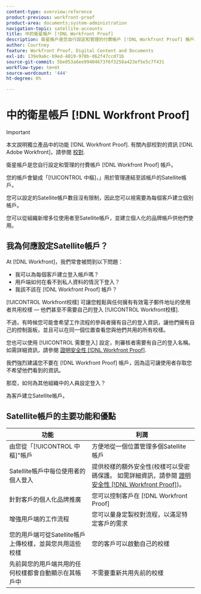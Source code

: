 ```yaml
---
content-type: overview;reference
product-previous: workfront-proof
product-area: documents;system-administration
navigation-topic: satellite-accounts
title: 中的衛星帳戶 [!DNL Workfront Proof]
description: 衛星帳戶是您自行設定和管理的付費帳戶 [!DNL Workfront Proof] 帳戶。
author: Courtney
feature: Workfront Proof, Digital Content and Documents
exl-id: 139e9a6c-b9ed-4819-970b-d62f47ccd71b
source-git-commit: 5be053a6ee99404673f6f3258a423ef5e5c7f431
workflow-type: tm+mt
source-wordcount: '444'
ht-degree: 0%

---
```


# 中的衛星帳戶 [!DNL Workfront Proof]

>[!IMPORTANT]
>
>本文說明獨立產品中的功能 [!DNL Workfront Proof]. 有關內部校對的資訊 [!DNL Adobe Workfront]，請參閱 [校對](../../../review-and-approve-work/proofing/proofing.md).

衛星帳戶是您自行設定和管理的付費帳戶 [!DNL Workfront Proof] 帳戶。

您的帳戶會變成「[!UICONTROL 中樞]，」用於管理連結至該帳戶的Satellite帳戶。

您可以設定的Satellite帳戶數目沒有限制，因此您可以視需要為每個客戶建立個別帳戶。

您可以從組織新增多位使用者至Satellite帳戶，並建立個人化的品牌帳戶供他們使用。

## 我為何應設定Satellite帳戶？

At [!DNL Workfront]，我們常會被問到以下問題：

* 我可以為每個客戶建立登入帳戶嗎？
* 用戶端如何在看不到私人資料的情況下登入？
* 我該不該在 [!DNL Workfront Proof] 帳戶？

[!UICONTROL Workfront校樣] 可讓您輕鬆與任何擁有有效電子郵件地址的使用者共用校樣 — 他們甚至不需要自己的登入 [!UICONTROL Workfront校樣].

不過，有時候您可能會希望工作流程的參與者擁有自己的登入資訊，讓他們擁有自己的控制面板，並且可以在同一個位置查看您與他們共用的所有校樣。

您也可以使用 [!UICONTROL 需要登入] 設定，則審核者需要有自己的登入名稱。 如需詳細資訊，請參閱 [證明安全性 [!DNL Workfront Proof]](../../../workfront-proof/wp-acct-admin/managing-security/proof-security-in-workfront-proof.md).

我們強烈建議您不要在 [!DNL Workfront Proof] 帳戶，因為這可讓使用者存取您不希望他們看到的資訊。

那麼，如何為其他組織中的人員設定登入？

為客戶建立Satellite帳戶。

## Satellite帳戶的主要功能和優點

| **功能** | **利潤** |
|---|---|
| 由您從「[!UICONTROL 中樞]&quot;帳戶 | 方便地從一個位置管理多個Satellite帳戶 |
| Satellite帳戶中每位使用者的個人登入 | 提供校樣的額外安全性(校樣可以受密碼保護。 如需詳細資訊，請參閱  [證明安全性 [!DNL Workfront Proof]](../../../workfront-proof/wp-acct-admin/managing-security/proof-security-in-workfront-proof.md))。 |
| 針對客戶的個人化品牌推廣 | 您可以控制客戶在 [!DNL Workfront Proof] |
| 增強用戶端的工作流程 | 您可以量身定製校對流程，以滿足特定客戶的需求 |
| 您的用戶端可從Satellite帳戶上傳校樣，並與您共用這些校樣 | 您的客戶可以啟動自己的校樣 |
| 先前與您的用戶端共用的任何校樣都會自動顯示在其帳戶中 | 不需要重新共用先前的校樣 |
